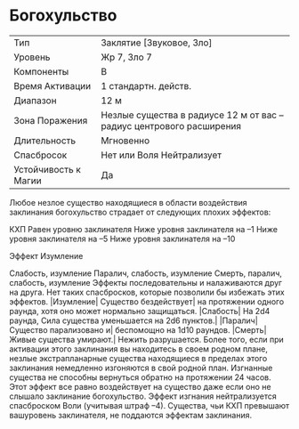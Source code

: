
# Богохульство

| | |
|---|---|
|Тип|Заклятие [Звуковое, Зло]|
|Уровень| Жр 7, Зло 7|
|Компоненты| В|
|Время Активации| 1 стандартн. действ.|
|Диапазон| 12 м|
|Зона Поражения| Незлые существа в радиусе 12 м от вас – радиус центрового расширения|
|Длительность| Мгновенно|
|Спасбросок| Нет или Воля Нейтрализует|
|Устойчивость к Магии| Да|

Любое незлое существо находящиеся в области воздействия заклинания богохульство страдает от следующих плохих эффектов:

КХП
Равен уровню
заклинателя
Ниже уровня
заклинателя на –1
Ниже уровня
заклинателя на –5
Ниже уровня
заклинателя на –10

Эффект
Изумление

Слабость, изумление Паралич, слабость, изумление Смерть, паралич, слабость, изумление
Эффекты последовательны и налаживаются друг на друга. Нет таких спасбросков, которые позволили бы избежать этих эффектов. |Изумление| Существо бездействует| на протяжении одного раунда, хотя оно может нормально защищаться. |Слабость| На 2d4 раунда, Сила существа уменьшается на 2d6 пунктов.| |Паралич| Существо парализовано и| беспомощно на 1d10 раундов. |Смерть| Живые существа умирают.| Нежить разрушается. Более того, если при активации этого заклинания вы находитесь в своем родном плане, незлые экстрапланарные существа находящиеся в пределах этого заклинания немедленно изгоняются в свой родной план. Изгнанные существа не способны вернуться обратно на протяжении 24 часов. Этот эффект все равно воздействует на существо даже если оно не слышало заклинание богохульство. Эффект изгнания нейтрализуется спасброском Воли (учитывая штраф –4). Существа, чьи КХП превышают вашуровень заклинателя, не поддаются эффектам заклинания.